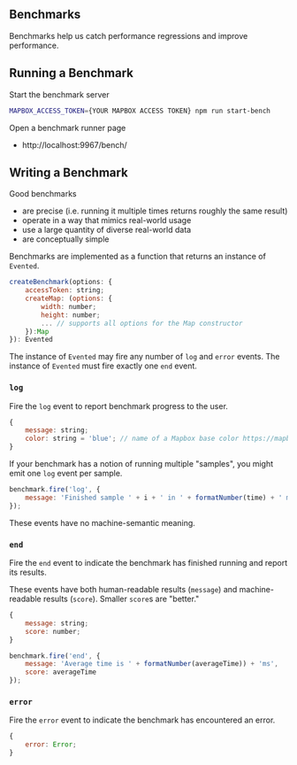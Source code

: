 Benchmarks
---

Benchmarks help us catch performance regressions and improve performance.

## Running a Benchmark

Start the benchmark server

```bash
MAPBOX_ACCESS_TOKEN={YOUR MAPBOX ACCESS TOKEN} npm run start-bench
```

Open a benchmark runner page

 - http://localhost:9967/bench/

## Writing a Benchmark

Good benchmarks

 - are precise (i.e. running it multiple times returns roughly the same result)
 - operate in a way that mimics real-world usage
 - use a large quantity of diverse real-world data
 - are conceptually simple

Benchmarks are implemented as a function that returns an instance of `Evented`.

```js
createBenchmark(options: {
    accessToken: string;
    createMap: (options: {
        width: number;
        height: number;
        ... // supports all options for the Map constructor
    }):Map
}): Evented
```

The instance of `Evented` may fire any number of `log` and `error` events. The
instance of `Evented` must fire exactly one `end` event.

### `log`

Fire the `log` event to report benchmark progress to the user.

```js
{
    message: string;
    color: string = 'blue'; // name of a Mapbox base color https://mapbox.com/base/styling/color
}
```

If your benchmark has a notion of running multiple "samples", you might emit
one `log` event per sample.

```js
benchmark.fire('log', {
    message: 'Finished sample ' + i + ' in ' + formatNumber(time) + ' ms'
});
```

These events have no machine-semantic meaning.

### `end`

Fire the `end` event to indicate the benchmark has finished running and report
its results.

These events have both human-readable results (`message`) and machine-readable results (`score`). Smaller `score`s are "better."

```js
{
    message: string;
    score: number;
}
```

```js
benchmark.fire('end', {
    message: 'Average time is ' + formatNumber(averageTime)) + 'ms',
    score: averageTime
});
```

### `error`

Fire the `error` event to indicate the benchmark has encountered an error.

```js
{
    error: Error;
}
```

